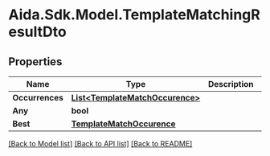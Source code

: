 # Aida.Sdk.Model.TemplateMatchingResultDto

## Properties

Name | Type | Description | Notes
------------ | ------------- | ------------- | -------------
**Occurrences** | [**List&lt;TemplateMatchOccurence&gt;**](TemplateMatchOccurence.md) |  | [optional] 
**Any** | **bool** |  | [optional] 
**Best** | [**TemplateMatchOccurence**](TemplateMatchOccurence.md) |  | [optional] 

[[Back to Model list]](../README.md#documentation-for-models) [[Back to API list]](../README.md#documentation-for-api-endpoints) [[Back to README]](../README.md)

